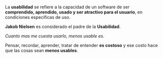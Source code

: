 La **usabilidad** se refiere a la capacidad de un software de ser **comprendido, aprendido, usado y ser atractivo para el usuario**, en condiciones específicas de uso.

**Jakob Nielsen** es considerado el padre de la **Usabilidad**.

*Cuanto mas me cuesta usarlo, menos usable es*.

Pensar, recordar, aprender, tratar de entender **es costoso** y ese costo hace que las cosas sean **menos usables**.